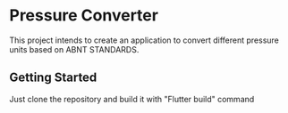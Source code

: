 # Pressure Converter

This project intends to create an application to convert different pressure units based on ABNT STANDARDS.


## Getting Started

Just clone the repository and build it with "Flutter build" command



